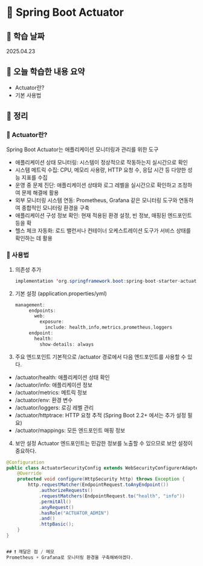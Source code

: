# 📌 Spring Boot Actuator

## 📅 학습 날짜  
2025.04.23

## 📖 오늘 학습한 내용 요약
- Actuator란?
- 기본 사용법

## 🧠 정리
### 🔹 Actuator란?
Spring Boot Actuator는 애플리케이션 모니터링과 관리를 위한 도구
* 애플리케이션 상태 모니터링: 시스템이 정상적으로 작동하는지 실시간으로 확인
* 시스템 메트릭 수집: CPU, 메모리 사용량, HTTP 요청 수, 응답 시간 등 다양한 성능 지표를 수집
* 운영 중 문제 진단: 애플리케이션 상태와 로그 레벨을 실시간으로 확인하고 조정하여 문제 해결에 활용
* 외부 모니터링 시스템 연동: Prometheus, Grafana 같은 모니터링 도구와 연동하여 종합적인 모니터링 환경을 구축
* 애플리케이션 구성 정보 확인: 현재 적용된 환경 설정, 빈 정보, 매핑된 엔드포인트 등을 확
* 헬스 체크 자동화: 로드 밸런서나 컨테이너 오케스트레이션 도구가 서비스 상태를 확인하는 데 활용

### 🔹 사용법
1. 의존성 추가
   ```java
   implementation 'org.springframework.boot:spring-boot-starter-actuator'

2. 기본 설정 (application.properties/yml)
   ```java
   management:
        endpoints:
          web:
            exposure:
              include: health,info,metrics,prometheus,loggers
        endpoint:
          health:
            show-details: always
3. 주요 엔드포인트
  기본적으로 /actuator 경로에서 다음 엔드포인트를 사용할 수 있다.
  * /actuator/health: 애플리케이션 상태 확인
  * /actuator/info: 애플리케이션 정보
  * /actuator/metrics: 메트릭 정보
  * /actuator/env: 환경 변수
  * /actuator/loggers: 로깅 레벨 관리
  * /actuator/httptrace: HTTP 요청 추적 (Spring Boot 2.2+ 에서는 추가 설정 필요)
  * /actuator/mappings: 모든 엔드포인트 매핑 정보

4. 보안 설정
  Actuator 엔드포인트는 민감한 정보를 노출할 수 있으므로 보안 설정이 중요하다.
  ```java
  @Configuration
  public class ActuatorSecurityConfig extends WebSecurityConfigurerAdapter {
      @Override
      protected void configure(HttpSecurity http) throws Exception {
          http.requestMatcher(EndpointRequest.toAnyEndpoint())
              .authorizeRequests()
              .requestMatchers(EndpointRequest.to("health", "info"))
              .permitAll()
              .anyRequest()
              .hasRole("ACTUATOR_ADMIN")
              .and()
              .httpBasic();
      }
  }


## ❗ 깨달은 점 / 메모
Prometheus + Grafana로 모니터링 환경울 구축해봐야겠다.

